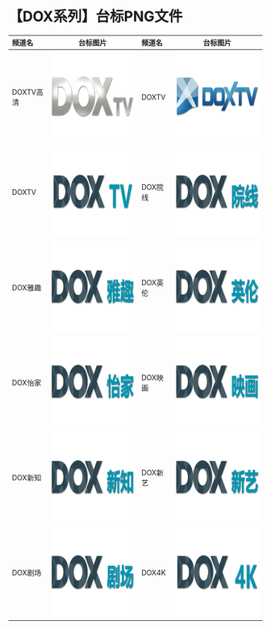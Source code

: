 # 【DOX系列】台标PNG文件
|频道名|台标图片|频道名|台标图片|
|:---|:---:|:---|:---:|
|DOXTV高清|<img src="https://raw.githubusercontent.com/love599/TVLogo/main/logo/DOX/DOXTV高清.png" width="300" height="180">|DOXTV|<img src="https://raw.githubusercontent.com/love599/TVLogo/main/logo/DOX/DOXTV.png" width="300" height="180">|
|DOXTV|<img src="https://raw.githubusercontent.com/love599/TVLogo/main/logo/DOX/DOXTV2.png" width="300" height="180">|DOX院线|<img src="https://raw.githubusercontent.com/love599/TVLogo/main/logo/DOX/DOX院线.png" width="300" height="180">|
|DOX雅趣|<img src="https://raw.githubusercontent.com/love599/TVLogo/main/logo/DOX/DOX雅趣.png" width="300" height="180">|DOX英伦|<img src="https://raw.githubusercontent.com/love599/TVLogo/main/logo/DOX/DOX英伦.png" width="300" height="180">|
|DOX怡家|<img src="https://raw.githubusercontent.com/love599/TVLogo/main/logo/DOX/DOX怡家.png" width="300" height="180">|DOX映画|<img src="https://raw.githubusercontent.com/love599/TVLogo/main/logo/DOX/DOX映画.png" width="300" height="180">|
|DOX新知|<img src="https://raw.githubusercontent.com/love599/TVLogo/main/logo/DOX/DOX新知.png" width="300" height="180">|DOX新艺|<img src="https://raw.githubusercontent.com/love599/TVLogo/main/logo/DOX/DOX新艺.png" width="300" height="180">|
|DOX剧场|<img src="https://raw.githubusercontent.com/love599/TVLogo/main/logo/DOX/DOX剧场.png" width="300" height="180">|DOX4K|<img src="https://raw.githubusercontent.com/love599/TVLogo/main/logo/DOX/DOX4K.png" width="300" height="180">|
